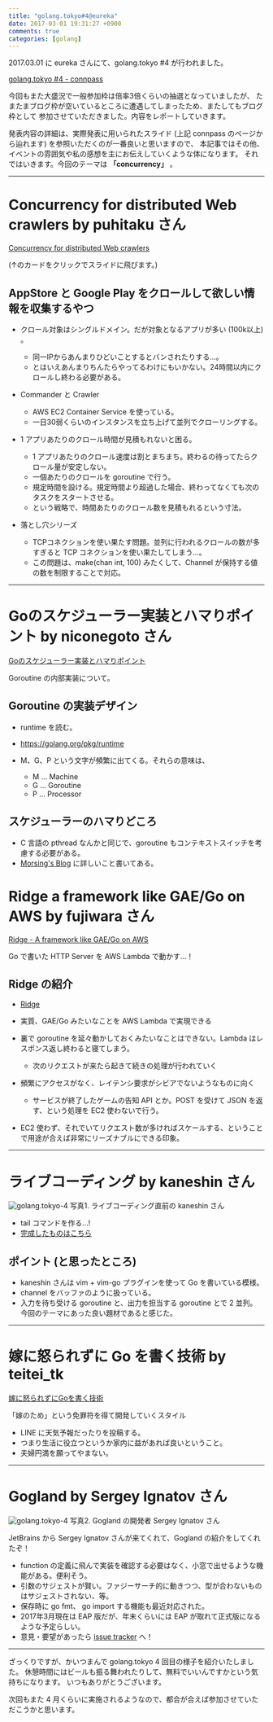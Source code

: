 ```yaml
---
title: "golang.tokyo#4@eureka"
date: 2017-03-01 19:31:27 +0900
comments: true
categories: [golang]
---
```


2017.03.01 に eureka さんにて、golang.tokyo #4 が行われました。

[golang.tokyo #4 - connpass](https://golangtokyo.connpass.com/event/50714/)


今回もまた大盛況で一般参加枠は倍率3倍くらいの抽選となっていましたが、
たまたまブログ枠が空いているところに遭遇してしまったため、またしてもブログ枠として
参加させていただきました。内容をレポートしていきます。

発表内容の詳細は、実際発表に用いられたスライド (上記 connpass のページから辿れます) を参照いただくのが一番良いと思いますので、
本記事ではその他、イベントの雰囲気や私の感想を主にお伝えしていくような体になります。
それではいきます。今回のテーマは **「concurrency」** 。

--- 

# Concurrency for distributed Web crawlers by puhitaku さん

<a class="embedly-card" data-card-key="ee29ed4b275e459483a608ca67084559" data-card-controls="0" href="https://speakerdeck.com/puhitaku/concurrency-for-distributed-web-crawlers">Concurrency for distributed Web crawlers</a>
<script async src="//cdn.embedly.com/widgets/platform.js" charset="UTF-8"></script>

(↑のカードをクリックでスライドに飛びます。)

## AppStore と Google Play をクロールして欲しい情報を収集するやつ

* クロール対象はシングルドメイン。だが対象となるアプリが多い (100k以上) 。
  * 同一IPからあんまりひどいことするとバンされたりする...。
  * とはいえあんまりちんたらやってるわけにもいかない。24時間以内にクロールし終わる必要がある。

* Commander と Crawler
  * AWS EC2 Container Service を使っている。
  * 一日30弱くらいのインスタンスを立ち上げて並列でクローリングする。

* 1 アプリあたりのクロール時間が見積もれないと困る。
  * 1 アプリあたりのクロール速度は割とまちまち。終わるの待ってたらクロール量が安定しない。
  * 一個あたりのクロールを goroutine で行う。
  * 規定時間を設ける。規定時間より超過した場合、終わってなくても次のタスクをスタートさせる。
  * という戦略で、時間あたりのクロール数を見積もれるという寸法。

* 落とし穴シリーズ
  * TCPコネクションを使い果たす問題。並列に行われるクロールの数が多すぎると TCP コネクションを使い果たしてしまう…。
  * この問題は、make(chan int, 100) みたくして、Channel が保持する値の数を制限することで対応。

--- 

# Goのスケジューラー実装とハマりポイント by niconegoto さん

<a class="embedly-card" data-card-key="ee29ed4b275e459483a608ca67084559" data-card-controls="0" data-card-type="article-full" href="https://talks.godoc.org/github.com/niconegoto/talks/concurrency.slide#1">Goのスケジューラー実装とハマりポイント</a>
<script async src="//cdn.embedly.com/widgets/platform.js" charset="UTF-8"></script>

Goroutine の内部実装について。

## Goroutine の実装デザイン

* runtime を読む。
* https://golang.org/pkg/runtime

* M、G、P という文字が頻繁に出てくる。それらの意味は、
  * M ... Machine
  * G ... Goroutine
  * P ... Processor

## スケジューラーのハマりどころ

* C 言語の pthread なんかと同じで、goroutine もコンテキストスイッチを考慮する必要がある。
* [Morsing's Blog](https://morsmachine.dk/go-scheduler) に詳しいこと書いてある。

# Ridge a framework like GAE/Go on AWS by fujiwara さん

<a class="embedly-card" data-card-key="ee29ed4b275e459483a608ca67084559" data-card-controls="0" href="https://speakerdeck.com/fujiwara3/go-on-aws">Ridge - A framework like GAE/Go on AWS</a>
<script async src="//cdn.embedly.com/widgets/platform.js" charset="UTF-8"></script>

Go で書いた HTTP Server を AWS Lambda で動かす…！

## Ridge の紹介

* [Ridge](https://github.com/fujiwara/ridge)
* 実質、GAE/Go みたいなことを AWS Lambda で実現できる
* 裏で goroutine を延々動かしておくみたいなことはできない。Lambda はレスポンス返し終わると寝てしまう。
  * 次のリクエストが来たら起きて続きの処理が行われていく
* 頻繁にアクセスがなく、レイテンシ要求がシビアでないようなものに向く
  * サービスが終了したゲームの告知 API とか。POST を受けて JSON を返す、という処理を EC2 使わないで行う。

* EC2 使わず、それでいてリクエスト数が多ければスケールする、ということで用途が合えば非常にリーズナブルにできる印象。

--- 

# ライブコーディング by kaneshin さん

![golang.tokyo-4](/images/golang.tokyo-4/1.jpg)
写真1. ライブコーディング直前の kaneshin さん

* tail コマンドを作る...!
* [完成したものはこちら](https://gist.github.com/kaneshin/a398720b8e20722a83bc6903e4017435)

## ポイント (と思ったところ)

* kaneshin さんは vim + vim-go プラグインを使って Go を書いている模様。
* channel をバッファのように扱っている。
* 入力を待ち受ける goroutine と、出力を担当する goroutine とで 2 並列。
今回のテーマにあった良い題材であると感じた。

--- 

# 嫁に怒られずに Go を書く技術 by teitei_tk

<a class="embedly-card" data-card-key="ee29ed4b275e459483a608ca67084559" data-card-controls="0" href="https://speakerdeck.com/teitei/jia-ninu-rarezunigowoshu-kuji-shu">嫁に怒られずにGoを書く技術</a>
<script async src="//cdn.embedly.com/widgets/platform.js" charset="UTF-8"></script>

「嫁のため」という免罪符を得て開発していくスタイル

* LINE に天気予報だったりを投稿する。
* つまり生活に役立つというか家内に益があれば良いということ。
* 夫婦円満を願ってやまない。

--- 

# Gogland by Sergey Ignatov さん

![golang.tokyo-4](/images/golang.tokyo-4/2.jpg)
写真2. Gogland の開発者 Sergey Ignatov さん

JetBrains から Sergey Ignatov さんが来てくれて、Gogland の紹介をしてくれたぞ！

* function の定義に飛んで実装を確認する必要はなく、小窓で出せるような機能がある。便利そう。
* 引数のサジェストが賢い。ファジーサーチ的に動きつつ、型が合わないものはサジェストされない、等。
* 保存時に go fmt、 go import する機能も最近対応された。
* 2017年3月現在は EAP 版だが、年末くらいには EAP が取れて正式版になるような予定らしい。
* 意見・要望があったら [issue tracker](https://youtrack.jetbrains.com/issues/GO) へ！

---

ざっくりですが、かいつまんで golang.tokyo 4 回目の様子を紹介いたしました。
休憩時間にはビールも振る舞われたりして、無料でいいんですかという気持ちになります。
いつもありがとうございます。

次回もまた 4 月くらいに実施されるようなので、都合が合えば参加させていただこうかと思います。
